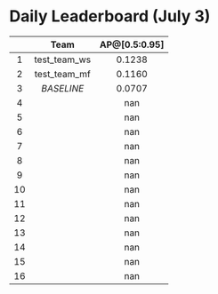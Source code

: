 # Daily Leaderboard (July 3)

|| Team | AP@[0.5:0.95] |
| :---: | :---: | :---: |
| 1 | test_team_ws | 0.1238 |
| 2 | test_team_mf | 0.1160 |
| 3 | *BASELINE* | 0.0707 |
| 4 |  | nan |
| 5 |  | nan |
| 6 |  | nan |
| 7 |  | nan |
| 8 |  | nan |
| 9 |  | nan |
| 10 |  | nan |
| 11 |  | nan |
| 12 |  | nan |
| 13 |  | nan |
| 14 |  | nan |
| 15 |  | nan |
| 16 |  | nan |

